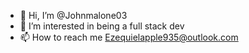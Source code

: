 - 👋 Hi, I’m @Johnmalone03
- 👀 I’m interested in being a full stack dev
- 📫 How to reach me Ezequielapple935@outlook.com

<!---
Johnmalone03/Johnmalone03 is a ✨ special ✨ repository because its `README.md` (this file) appears on your GitHub profile.
You can click the Preview link to take a look at your changes.
--->
